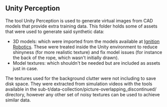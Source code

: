 ## Unity Perception 
The tool Unity Perception is used to generate virtual images from CAD models that provide extra training data. This folder holds some of assets that were used to generate said synthetic data:
- 3D models: which were imported from the models available at [Ignition Robotics](https://app.ignitionrobotics.org/). These were treated inside the Unity environment to reduce shinyness (for more realistic texture) and fix model issues (for instance the back of the rope, which wasn't initially drawn).
- Model textures: which shouldn't be needed but are included as assets just in case.

The textures used for the background clutter were not including to save disk space. They were extracted from simulation videos with the tools available in the sub-t/data-collection/picture-overlapping_discontinued/ directory, however any other set of noisy textures can be used to achieve similar data.
